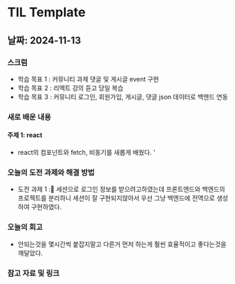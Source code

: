# TIL Template

## 날짜: 2024-11-13
### 스크럼
- 학습 목표 1 : 커뮤니티 과제 댓글 및 게시글 event 구현
- 학습 목표 2 : 리엑트 강의 듣고 당일 복습
- 학습 목표 3 : 커뮤니티 로그인, 회원가입, 게시글, 댓글 json 데이터로 백엔드 연동

### 새로 배운 내용
#### 주제 1: react
- react의 컴포넌트와 fetch, 비동기를 새롭게 배웠다.
'

### 오늘의 도전 과제와 해결 방법
- 도전 과제 1 : 세션으로 로그인 정보를 받으려고하였는데 프론트엔드와 백엔드의 프로젝트를 분리하니 세션이 잘 구현되지않아서 우선 그냥 백엔드에 전역으로 생성하여 구현하였다.
### 오늘의 회고
- 안되는것을 몇시간씩 붙잡지말고 다른거 먼저 하는게 훨씬 효율적이고 좋다는것을 깨달았다.
### 참고 자료 및 링크
